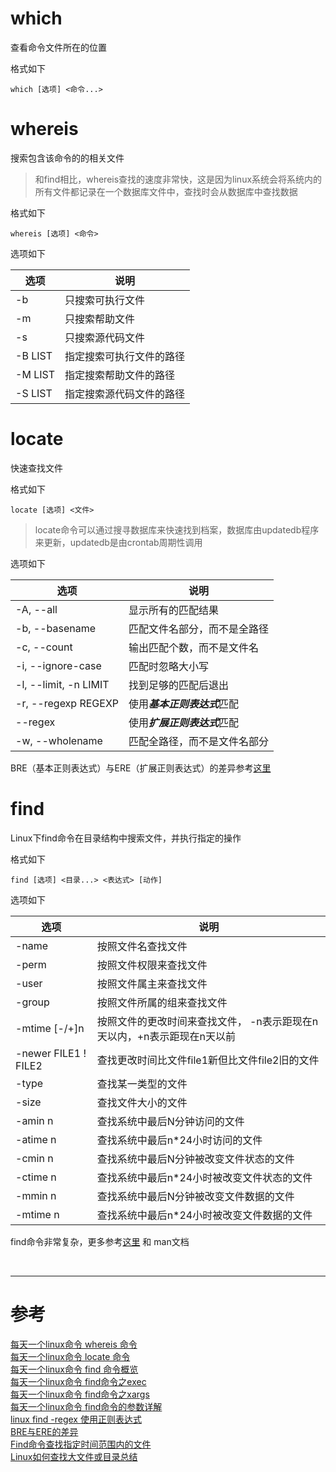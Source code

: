 # which 
查看命令文件所在的位置

格式如下
```
which [选项] <命令...>
```

# whereis
搜索包含该命令的的相关文件

> 和find相比，whereis查找的速度非常快，这是因为linux系统会将系统内的所有文件都记录在一个数据库文件中，查找时会从数据库中查找数据

格式如下
```
whereis [选项] <命令>
```

选项如下

|选项 | 说明 |
|--- |--- |
|-b | 只搜索可执行文件 |
|-m | 只搜索帮助文件 |
|-s | 只搜索源代码文件 |
|-B LIST | 指定搜索可执行文件的路径 |
|-M LIST | 指定搜索帮助文件的路径 |
|-S LIST | 指定搜索源代码文件的路径 |


# locate
快速查找文件

格式如下
```
locate [选项] <文件>
```
> locate命令可以通过搜寻数据库来快速找到档案，数据库由updatedb程序来更新，updatedb是由crontab周期性调用

选项如下

|选项 | 说明 |
|--- |--- |
|-A, --all | 显示所有的匹配结果 |
|-b, --basename | 匹配文件名部分，而不是全路径 |
|-c, --count | 输出匹配个数，而不是文件名 |
|-i, --ignore-case | 匹配时忽略大小写 |
|-l, --limit, -n LIMIT | 找到足够的匹配后退出 |
|-r, --regexp REGEXP | 使用***基本正则表达式***匹配 |
|--regex | 使用***扩展正则表达式***匹配 |
|-w, --wholename| 匹配全路径，而不是文件名部分|

BRE（基本正则表达式）与ERE（扩展正则表达式）的差异参考[这里][8]


# find
Linux下find命令在目录结构中搜索文件，并执行指定的操作

格式如下
```
find [选项] <目录...> <表达式> [动作]
```

选项如下

|选项 | 说明 |
|--- |--- |
|-name | 按照文件名查找文件 |
|-perm | 按照文件权限来查找文件|
|-user | 按照文件属主来查找文件|
|-group | 按照文件所属的组来查找文件|
|-mtime [-/+]n | 按照文件的更改时间来查找文件， -n表示距现在n天以内，+n表示距现在n天以前 |
|-newer FILE1 ! FILE2 | 查找更改时间比文件file1新但比文件file2旧的文件 |
|-type | 查找某一类型的文件 |
|-size | 查找文件大小的文件 |
|-amin n | 查找系统中最后N分钟访问的文件 |
|-atime n | 查找系统中最后n*24小时访问的文件 |
|-cmin n | 查找系统中最后N分钟被改变文件状态的文件 |
|-ctime n | 查找系统中最后n*24小时被改变文件状态的文件 |
|-mmin n | 查找系统中最后N分钟被改变文件数据的文件 |
|-mtime n | 查找系统中最后n*24小时被改变文件数据的文件 |

find命令非常复杂，更多参考[这里][3] 和 man文档


<br/>

___

# 参考

[每天一个linux命令 whereis 命令][1]  
[每天一个linux命令 locate 命令][2]    
[每天一个linux命令 find 命令概览][3]    
[每天一个linux命令 find命令之exec][4]  
[每天一个linux命令 find命令之xargs][5]  
[每天一个linux命令 find命令的参数详解][6]  
[linux find -regex 使用正则表达式][7]  
[BRE与ERE的差异][8]  
[Find命令查找指定时间范围内的文件][9]   
[Linux如何查找大文件或目录总结][10]   

[1]: http://www.cnblogs.com/peida/archive/2012/11/09/2761928.html
[2]: http://www.cnblogs.com/peida/archive/2012/11/12/2765750.html
[3]: http://www.cnblogs.com/peida/archive/2012/11/13/2767374.html
[4]: http://www.cnblogs.com/peida/archive/2012/11/14/2769248.html
[5]: http://www.cnblogs.com/peida/archive/2012/11/15/2770888.html
[6]: http://www.cnblogs.com/peida/archive/2012/11/16/2773289.html
[7]: http://www.cnblogs.com/jiangzhaowei/p/5451173.html
[8]: http://blog.chinaunix.net/uid-23045379-id-2562051.html
[9]: http://www.jb51.net/LINUXjishu/182748.html
[10]: http://www.cnblogs.com/kerrycode/p/4391859.html